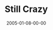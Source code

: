 ---
layout: message
category: message
series: "Revolution"
title: "Still Crazy"
date: 2005-01-08-00-00
message_id: 138
---
